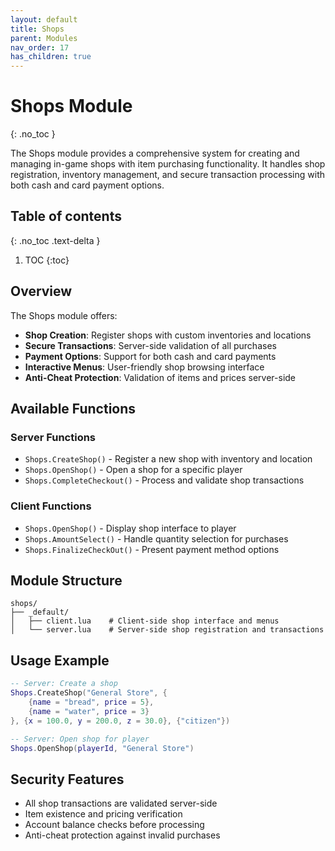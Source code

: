 ```yaml
---
layout: default
title: Shops
parent: Modules
nav_order: 17
has_children: true
---
```


# Shops Module
{: .no_toc }

The Shops module provides a comprehensive system for creating and managing in-game shops with item purchasing functionality. It handles shop registration, inventory management, and secure transaction processing with both cash and card payment options.

## Table of contents
{: .no_toc .text-delta }

1. TOC
{:toc}

## Overview

The Shops module offers:

- **Shop Creation**: Register shops with custom inventories and locations
- **Secure Transactions**: Server-side validation of all purchases
- **Payment Options**: Support for both cash and card payments
- **Interactive Menus**: User-friendly shop browsing interface
- **Anti-Cheat Protection**: Validation of items and prices server-side

## Available Functions

### Server Functions
- `Shops.CreateShop()` - Register a new shop with inventory and location
- `Shops.OpenShop()` - Open a shop for a specific player
- `Shops.CompleteCheckout()` - Process and validate shop transactions

### Client Functions
- `Shops.OpenShop()` - Display shop interface to player
- `Shops.AmountSelect()` - Handle quantity selection for purchases
- `Shops.FinalizeCheckOut()` - Present payment method options

## Module Structure

```
shops/
├── _default/
│   ├── client.lua    # Client-side shop interface and menus
│   └── server.lua    # Server-side shop registration and transactions
```

## Usage Example

```lua
-- Server: Create a shop
Shops.CreateShop("General Store", {
    {name = "bread", price = 5},
    {name = "water", price = 3}
}, {x = 100.0, y = 200.0, z = 30.0}, {"citizen"})

-- Server: Open shop for player
Shops.OpenShop(playerId, "General Store")
```

## Security Features

- All shop transactions are validated server-side
- Item existence and pricing verification
- Account balance checks before processing
- Anti-cheat protection against invalid purchases
